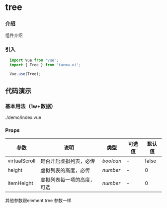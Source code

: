 # tree

### 介绍

组件介绍

### 引入

```js
  import Vue from 'vue';
  import { Tree } from 'tanma-ui';
  
  Vue.use(Tree);
```

## 代码演示

### 基本用法（1w+数据）

<demo-code>./demo/index.vue</demo-code>

### Props

参数 | 说明 | 类型 | 可选值 | 默认值 
-- | -- | -- | -- | --
virtualScroll | 是否开启虚拟列表，必传 | _boolean_ | - | false
height | 虚拟列表的高度，必传 | _number_ | - | 0
itemHeight | 虚拟列表每一项的高度，可选 | _number_ | - | 0

其他参数跟element tree 参数一样

